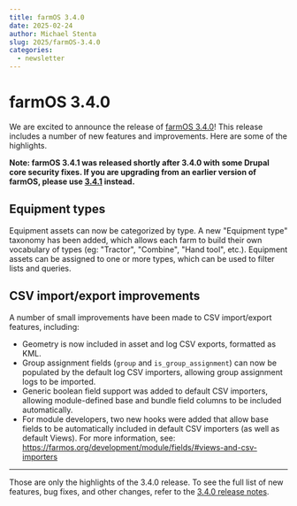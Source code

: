 ```yaml
---
title: farmOS 3.4.0
date: 2025-02-24
author: Michael Stenta
slug: 2025/farmOS-3.4.0
categories:
  - newsletter
---
```


# farmOS 3.4.0

We are excited to announce the release of
[farmOS 3.4.0](https://github.com/farmOS/farmOS/releases/tag/3.4.0)!
This release includes a number of new features and improvements. Here are some
of the highlights.

**Note: farmOS 3.4.1 was released shortly after 3.4.0 with some Drupal core
security fixes. If you are upgrading from an earlier version of farmOS, please
use [3.4.1](https://github.com/farmOS/farmOS/releases/tag/3.4.1) instead.**

## Equipment types

Equipment assets can now be categorized by type. A new "Equipment type"
taxonomy has been added, which allows each farm to build their own vocabulary
of types (eg: "Tractor", "Combine", "Hand tool", etc.). Equipment assets can
be assigned to one or more types, which can be used to filter lists and
queries.

## CSV import/export improvements

A number of small improvements have been made to CSV import/export features,
including:

- Geometry is now included in asset and log CSV exports, formatted as KML.
- Group assignment fields (`group` and `is_group_assignment`) can now be
  populated by the default log CSV importers, allowing group assignment logs to
  be imported.
- Generic boolean field support was added to default CSV importers, allowing
  module-defined base and bundle field columns to be included automatically.
- For module developers, two new hooks were added that allow base fields to be
  automatically included in default CSV importers (as well as default Views).
  For more information, see:
  https://farmos.org/development/module/fields/#views-and-csv-importers

---

Those are only the highlights of the 3.4.0 release. To see the full list of
new features, bug fixes, and other changes, refer to the
[3.4.0 release notes](https://github.com/farmOS/farmOS/blob/3.4.0/CHANGELOG.md).
